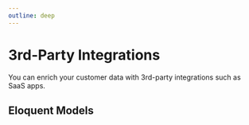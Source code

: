 ```yaml
---
outline: deep
---
```


# 3rd-Party Integrations

You can enrich your customer data with 3rd-party integrations such as SaaS apps.

## Eloquent Models
